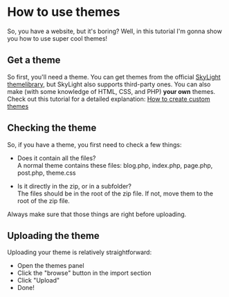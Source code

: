 # How to use themes

So, you have a website, but it's boring? Well, in this tutorial I'm gonna show you how to use super cool themes!

## Get a theme

So first, you'll need a theme. You can get themes from the official [SkyLight themelibrary](https://github.com/RobinBoers/SkyLight-themelibrary), but SkyLight also supports third-party ones. You can also make (with some knowledge of HTML, CSS, and PHP) **your own** themes. Check out this tutorial for a detailed explanation:
[How to create custom themes](how-to-create-custom-themes.md)

## Checking the theme

So, if you have a theme, you first need to check a few things:

- Does it contain all the files?  
A normal theme contains these files: blog.php, index.php, page.php, post.php, theme.css

- Is it directly in the zip, or in a subfolder?  
The files should be in the root of the zip file. If not, move them to the root of the zip file.

Always make sure that those things are right before uploading.

## Uploading the theme

Uploading your theme is relatively straightforward:

- Open the themes panel
- Click the "browse" button in the import section
- Click "Upload" 
- Done!
